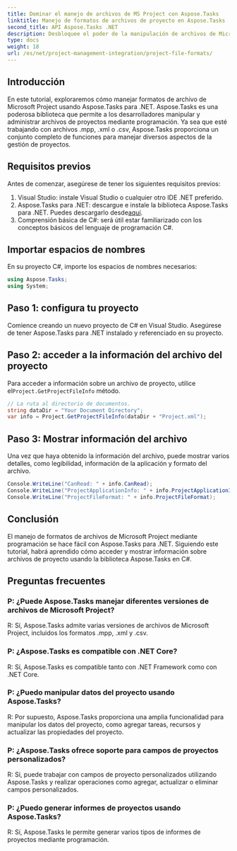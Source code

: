 ```yaml
---
title: Dominar el manejo de archivos de MS Project con Aspose.Tasks
linktitle: Manejo de formatos de archivos de proyecto en Aspose.Tasks
second_title: API Aspose.Tasks .NET
description: Desbloquee el poder de la manipulación de archivos de Microsoft Project con Aspose.Tasks para .NET. Sumérjase en una integración y gestión perfectas.
type: docs
weight: 18
url: /es/net/project-management-integration/project-file-formats/
---
```

## Introducción
En este tutorial, exploraremos cómo manejar formatos de archivo de Microsoft Project usando Aspose.Tasks para .NET. Aspose.Tasks es una poderosa biblioteca que permite a los desarrolladores manipular y administrar archivos de proyectos mediante programación. Ya sea que esté trabajando con archivos .mpp, .xml o .csv, Aspose.Tasks proporciona un conjunto completo de funciones para manejar diversos aspectos de la gestión de proyectos.
## Requisitos previos
Antes de comenzar, asegúrese de tener los siguientes requisitos previos:
1. Visual Studio: instale Visual Studio o cualquier otro IDE .NET preferido.
2.  Aspose.Tasks para .NET: descargue e instale la biblioteca Aspose.Tasks para .NET. Puedes descargarlo desde[aquí](https://releases.aspose.com/tasks/net/).
3. Comprensión básica de C#: será útil estar familiarizado con los conceptos básicos del lenguaje de programación C#.

## Importar espacios de nombres
En su proyecto C#, importe los espacios de nombres necesarios:
```csharp
using Aspose.Tasks;
using System;

```
## Paso 1: configura tu proyecto
Comience creando un nuevo proyecto de C# en Visual Studio. Asegúrese de tener Aspose.Tasks para .NET instalado y referenciado en su proyecto.
## Paso 2: acceder a la información del archivo del proyecto
 Para acceder a información sobre un archivo de proyecto, utilice el`Project.GetProjectFileInfo` método.
```csharp
// La ruta al directorio de documentos.
string dataDir = "Your Document Directory";
var info = Project.GetProjectFileInfo(dataDir + "Project.xml");
```
## Paso 3: Mostrar información del archivo
Una vez que haya obtenido la información del archivo, puede mostrar varios detalles, como legibilidad, información de la aplicación y formato del archivo.
```csharp
Console.WriteLine("CanRead: " + info.CanRead);
Console.WriteLine("ProjectApplicationInfo: " + info.ProjectApplicationInfo);
Console.WriteLine("ProjectFileFormat: " + info.ProjectFileFormat);
```

## Conclusión
El manejo de formatos de archivos de Microsoft Project mediante programación se hace fácil con Aspose.Tasks para .NET. Siguiendo este tutorial, habrá aprendido cómo acceder y mostrar información sobre archivos de proyecto usando la biblioteca Aspose.Tasks en C#.
## Preguntas frecuentes
### P: ¿Puede Aspose.Tasks manejar diferentes versiones de archivos de Microsoft Project?
R: Sí, Aspose.Tasks admite varias versiones de archivos de Microsoft Project, incluidos los formatos .mpp, .xml y .csv.
### P: ¿Aspose.Tasks es compatible con .NET Core?
R: Sí, Aspose.Tasks es compatible tanto con .NET Framework como con .NET Core.
### P: ¿Puedo manipular datos del proyecto usando Aspose.Tasks?
R: Por supuesto, Aspose.Tasks proporciona una amplia funcionalidad para manipular los datos del proyecto, como agregar tareas, recursos y actualizar las propiedades del proyecto.
### P: ¿Aspose.Tasks ofrece soporte para campos de proyectos personalizados?
R: Sí, puede trabajar con campos de proyecto personalizados utilizando Aspose.Tasks y realizar operaciones como agregar, actualizar o eliminar campos personalizados.
### P: ¿Puedo generar informes de proyectos usando Aspose.Tasks?
R: Sí, Aspose.Tasks le permite generar varios tipos de informes de proyectos mediante programación.